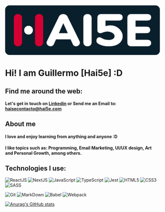 ![Hai5e](./images/hai5eLogo_darkBackground.svg)
# Hi! I am Guillermo [Hai5e] :D

## Find me around the web:

#### Let's get in touch on [Linkedin](https://www.linkedin.com/in/guillermo-rosales-n%C3%BA%C3%B1ez-17b1b61b9) or Send me an Email to: haisecontacto@hai5e.com


## About me
#### I love and enjoy learning from anything and anyone :D
#### I like topics such as: Programming, Email Marketing, UI/UX design, Art and Personal Growth, among others.


## Technologies I use:
![ReactJS](https://img.shields.io/badge/React-20232A?style=for-the-badge&logo=react&logoColor=61DAFB)
![NextJS](https://img.shields.io/badge/next.js-000000?style=for-the-badge&logo=nextdotjs&logoColor=white) 
![JavaScript](https://img.shields.io/badge/JavaScript-323330?style=for-the-badge&logo=javascript&logoColor=F7DF1E)
![TypeScript](https://img.shields.io/badge/TypeScript-007ACC?style=for-the-badge&logo=typescript&logoColor=white)
![Jest](https://img.shields.io/badge/Jest-C21325?style=for-the-badge&logo=jest&logoColor=white)
![HTML5](https://img.shields.io/badge/HTML5-E34F26?style=for-the-badge&logo=html5&logoColor=white) 
![CSS3](https://img.shields.io/badge/CSS3-1572B6?style=for-the-badge&logo=css3&logoColor=white) 
![SASS](https://img.shields.io/badge/Sass-CC6699?style=for-the-badge&logo=sass&logoColor=white)

![Git](https://img.shields.io/badge/GIT-E44C30?style=for-the-badge&logo=git&logoColor=white) 
![MarkDown](https://img.shields.io/badge/Markdown-000000?style=for-the-badge&logo=markdown&logoColor=white)
![Babel](https://img.shields.io/badge/Babel-F9DC3E?style=for-the-badge&logo=babel&logoColor=white)
![Webpack](https://img.shields.io/badge/Webpack-8DD6F9?style=for-the-badge&logo=Webpack&logoColor=white)


[![Anurag's GitHub stats](https://github-readme-stats.vercel.app/api?username=Hai5edfm&show_icons=true&theme=gruvbox)](https://github.com/anuraghazra/github-readme-stats)

<!--
**Hai5edfm/Hai5edfm** is a ✨ _special_ ✨ repository because its `README.md` (this file) appears on your GitHub profile.

Here are some ideas to get you started:

- 🔭 I’m currently working on ...
- 🌱 I’m currently learning ...
- 👯 I’m looking to collaborate on ...
- 🤔 I’m looking for help with ...
- 💬 Ask me about ...
- 📫 How to reach me: ...
- 😄 Pronouns: ...
- ⚡ Fun fact: ...
-->
